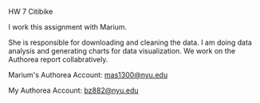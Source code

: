 HW 7 Citibike

I work this assignment with Marium.
 
She is responsible for downloading and cleaning the data. I am doing data analysis and generating charts for data visualization. We work on the Authorea report collabratively. 

Marium's Authorea Account: mas1300@nyu.edu

My Authorea Account: bz882@nyu.edu